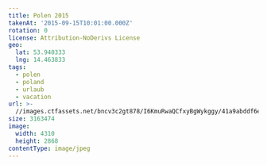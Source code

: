 ```yaml
---
title: Polen 2015
takenAt: '2015-09-15T10:01:00.000Z'
rotation: 0
license: Attribution-NoDerivs License
geo:
  lat: 53.940333
  lng: 14.463833
tags:
  - polen
  - poland
  - urlaub
  - vacation
url: >-
  //images.ctfassets.net/bncv3c2gt878/I6KmuRwaQCfxyBgWykggy/41a9abddf6e0a1e996013e41ea53171d/polen-2015_25862755101_o
size: 3163474
image:
  width: 4310
  height: 2868
contentType: image/jpeg
---
```


